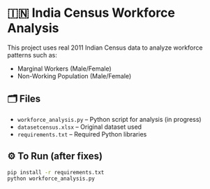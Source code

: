 # 🇮🇳 India Census Workforce Analysis

This project uses real 2011 Indian Census data to analyze workforce patterns such as:
- Marginal Workers (Male/Female)
- Non-Working Population (Male/Female)

## 🗂 Files

- `workforce_analysis.py` – Python script for analysis (in progress)
- `datasetcensus.xlsx` – Original dataset used
- `requirements.txt` – Required Python libraries

## ⚙️ To Run (after fixes)
```bash
pip install -r requirements.txt
python workforce_analysis.py
